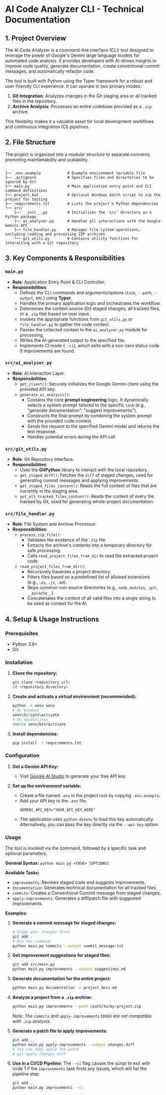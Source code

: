 # AI Code Analyzer CLI - Technical Documentation

## 1. Project Overview

The AI Code Analyzer is a command-line interface (CLI) tool designed to leverage the power of Google's Gemini large language models for automated code analysis. It provides developers with AI-driven insights to improve code quality, generate documentation, create conventional commit messages, and automatically refactor code.

The tool is built with Python using the Typer framework for a robust and user-friendly CLI experience. It can operate in two primary modes:
1.  **Git Integration**: Analyzes changes in the Git staging area or all tracked files in the repository.
2.  **Archive Analysis**: Processes an entire codebase provided as a `.zip` archive.

This flexibility makes it a valuable asset for local development workflows and continuous integration (CI) pipelines.

## 2. File Structure

The project is organized into a modular structure to separate concerns, promoting maintainability and scalability.

```
.
├── .env.example            # Example environment variable file
├── .gitignore              # Specifies files and directories to be ignored by Git
├── main.py                 # Main application entry point and CLI command definitions
├── project.bat             # Optional Windows batch script to zip the project for testing
├── requirements.txt        # Lists the project's Python dependencies
└── src/
    ├── __init__.py         # Initializes the 'src' directory as a Python package
    ├── ai_analyzer.py      # Handles all interactions with the Google Gemini API
    ├── file_handler.py     # Manages file system operations, including reading and processing ZIP archives
    └── git_utils.py        # Contains utility functions for interacting with a Git repository
```

## 3. Key Components & Responsibilities

### `main.py`
-   **Role**: Application Entry Point & CLI Controller.
-   **Responsibilities**:
    -   Defines the CLI commands and arguments/options (`task`, `--path`, `--output`, etc.) using **Typer**.
    -   Handles the primary application logic and orchestrates the workflow.
    -   Determines the context source (Git staged changes, all tracked files, or a `.zip` file) based on user input.
    -   Invokes the appropriate functions from `git_utils.py` or `file_handler.py` to gather the code context.
    -   Passes the collected context to the `ai_analyzer.py` module for processing.
    -   Writes the AI-generated output to the specified file.
    -   Implements CI mode (`--ci`), which exits with a non-zero status code if improvements are found.

### `src/ai_analyzer.py`
-   **Role**: AI Interaction Layer.
-   **Responsibilities**:
    -   `get_client()`: Securely initializes the Google Gemini client using the provided API key.
    -   `generate_ai_analysis()`:
        -   Contains the core **prompt engineering** logic. It dynamically selects a system prompt tailored to the specific `task` (e.g., "generate documentation", "suggest improvements").
        -   Constructs the final prompt by combining the system prompt with the provided code context.
        -   Sends the request to the specified Gemini model and returns the text response.
        -   Handles potential errors during the API call.

### `src/git_utils.py`
-   **Role**: Git Repository Interface.
-   **Responsibilities**:
    -   Uses the **GitPython** library to interact with the local repository.
    -   `get_staged_diff()`: Fetches the `diff` of staged changes, used for generating commit messages and applying improvements.
    -   `get_staged_files_content()`: Reads the full content of files that are currently in the staging area.
    -   `get_all_tracked_files_content()`: Reads the content of every file tracked by Git, used for generating whole-project documentation.

### `src/file_handler.py`
-   **Role**: File System and Archive Processor.
-   **Responsibilities**:
    -   `process_zip_file()`:
        -   Validates the existence of the `.zip` file.
        -   Extracts the archive's contents into a temporary directory for safe processing.
        -   Calls `read_project_files_from_dir` to read the extracted project code.
    -   `read_project_files_from_dir()`:
        -   Recursively traverses a project directory.
        -   Filters files based on a predefined list of allowed extensions (e.g., `.py`, `.js`, `.md`).
        -   Skips common non-source directories (e.g., `node_modules`, `.git`, `__pycache__`).
        -   Concatenates the content of all valid files into a single string to be used as context for the AI.

## 4. Setup & Usage Instructions

### Prerequisites
-   Python 3.8+
-   Git

### Installation
1.  **Clone the repository:**
    ```sh
    git clone <repository_url>
    cd <repository_directory>
    ```

2.  **Create and activate a virtual environment (recommended):**
    ```sh
    python -m venv venv
    # On Windows
    venv\Scripts\activate
    # On macOS/Linux
    source venv/bin/activate
    ```

3.  **Install dependencies:**
    ```sh
    pip install -r requirements.txt
    ```

### Configuration
1.  **Get a Gemini API Key:**
    -   Visit [Google AI Studio](https://aistudio.google.com/) to generate your free API key.

2.  **Set up the environment variable:**
    -   Create a file named `.env` in the project root by copying `.env.example`.
    -   Add your API key to the `.env` file:
        ```env
        GEMINI_API_KEY="YOUR_API_KEY_HERE"
        ```
    -   The application uses `python-dotenv` to load this key automatically. Alternatively, you can pass the key directly via the `--api-key` option.

### Usage
The tool is invoked via the command, followed by a specific task and optional parameters.

**General Syntax:**
`python main.py <TASK> [OPTIONS]`

**Available Tasks:**
-   `improvements`: Reviews staged code and suggests improvements.
-   `documentation`: Generates technical documentation for all tracked files.
-   `commits`: Creates a Conventional Commit message from staged changes.
-   `apply-improvements`: Generates a diff/patch file with suggested improvements.

**Examples:**

1.  **Generate a commit message for staged changes:**
    ```sh
    # Stage your changes first
    git add .
    # Run the command
    python main.py commits --output commit_message.txt
    ```

2.  **Get improvement suggestions for staged files:**
    ```sh
    git add src/main.py
    python main.py improvements --output suggestions.md
    ```

3.  **Generate documentation for the entire project:**
    ```sh
    python main.py documentation -o project_docs.md
    ```

4.  **Analyze a project from a `.zip` archive:**
    ```sh
    python main.py improvements --path /path/to/my-project.zip
    ```
    *Note: The `commits` and `apply-improvements` tasks are not compatible with `.zip` analysis.*

5.  **Generate a patch file to apply improvements:**
    ```sh
    git add .
    python main.py apply-improvements --output changes.diff
    # You can then apply the patch
    # git apply changes.diff
    ```

6.  **Use in a CI/CD Pipeline:**
    The `--ci` flag causes the script to exit with code 1 if the `improvements` task finds any issues, which will fail the pipeline step.
    ```sh
    git add .
    python main.py improvements --ci
    ```
